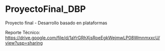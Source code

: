 # ProyectoFinal_DBP
Proyecto final - Desarrollo basado en plataformas

Reporte Técnico: https://drive.google.com/file/d/1aYrGRhXjsRoeEgkWejmwLP08WmnmxxcU/view?usp=sharing
